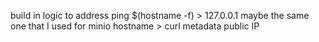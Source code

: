 build in logic to address ping $(hostname -f) > 127.0.0.1
maybe the same one that I used for minio hostname > curl metadata public IP